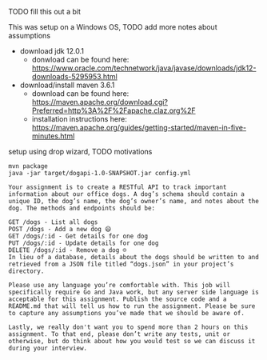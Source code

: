 TODO fill this out a bit

This was setup on a Windows OS, TODO add more notes about assumptions
- download jdk 12.0.1 
  - donwload can be found here: https://www.oracle.com/technetwork/java/javase/downloads/jdk12-downloads-5295953.html
- download/install maven 3.6.1
  - download can be found here: https://maven.apache.org/download.cgi?Preferred=http%3A%2F%2Fapache.claz.org%2F
  - installation instructions here: https://maven.apache.org/guides/getting-started/maven-in-five-minutes.html

setup using drop wizard, TODO motivations

```
mvn package
java -jar target/dogapi-1.0-SNAPSHOT.jar config.yml
```

```
Your assignment is to create a RESTful API to track important information about our office dogs. A dog’s schema should contain a unique ID, the dog’s name, the dog’s owner’s name, and notes about the dog. The methods and endpoints should be:

GET /dogs - List all dogs
POST /dogs - Add a new dog 😄
GET /dogs/:id - Get details for one dog
PUT /dogs/:id - Update details for one dog
DELETE /dogs/:id - Remove a dog ☹️
In lieu of a database, details about the dogs should be written to and retrieved from a JSON file titled “dogs.json” in your project’s directory.

Please use any language you’re comfortable with. This job will specifically require Go and Java work, but any server side language is acceptable for this assignment. Publish the source code and a README.md that will tell us how to run the assignment. Please be sure to capture any assumptions you’ve made that we should be aware of.

Lastly, we really don't want you to spend more than 2 hours on this assignment. To that end, please don’t write any tests, unit or otherwise, but do think about how you would test so we can discuss it during your interview.
```